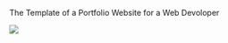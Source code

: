 <conter>
<p>The Template of a Portfolio Website for a Web Devoloper<p>
<img src="./![Snip](https://github.com/user-attachments/assets/876baa1e-5abf-4901-914e-18bb69f75911)
">
